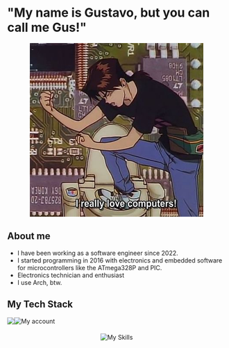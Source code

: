 # "My name is Gustavo, but you can call me Gus!"

<p align="center">
    <img src="./src/assets/computer.jpg" />
</p>


## About me
- I have been working as a software engineer since 2022.  
- I started programming in 2016 with electronics and embedded software for microcontrollers like the ATmega328P and PIC.
- Electronics technician and enthusiast
- I use Arch, btw.  

## My Tech Stack  

<p align="center">
<img align='left' src="https://github-readme-stats.vercel.app/api?username=oprimogus&show_icons=true&theme=transparent&hide_border=true">

![My account](https://github-readme-stats.vercel.app/api/top-langs/?username=oprimogus&theme=transparent&include_all_commits=true&count_private=true&layout=compact&hide_border=true)

</p>


<div style="margin-top: 20px;" align="center">
  
![My Skills](https://skillicons.dev/icons?i=go,typescript,java,spring,kotlin,nodejs,react,next,vue,angular,tailwind,aws,gcp,terraform,git,grafana,prometheus,k8s,postgres,redis)
</div>